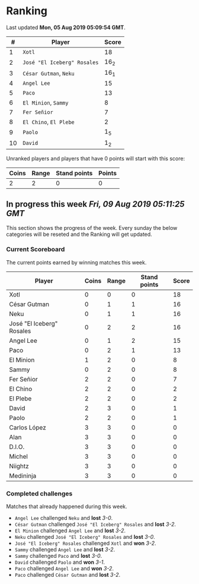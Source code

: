 # Ranking

Last updated **Mon, 05 Aug 2019 05:09:54 GMT**.

|#|Player|Score|
|-|------|-----|
|1|`Xotl`|18|
|2|`José "El Iceberg" Rosales`|16<sub>2</sub>|
|3|`César Gutman`, `Neku`|16<sub>1</sub>|
|4|`Angel Lee`|15|
|5|`Paco`|13|
|6|`El Minion`, `Sammy`|8|
|7|`Fer Señior`|7|
|8|`El Chino`, `El Plebe`|2|
|9|`Paolo`|1<sub>5</sub>|
|10|`David`|1<sub>2</sub>|

Unranked players and players that have 0 points will start with this score:

|Coins|Range|Stand points|Points|
|-----|-----|------------|------|
|2|2|0|0|

## In progress this week *Fri, 09 Aug 2019 05:11:25 GMT*
This section shows the progress of the week. Every sunday the below categories will be reseted and the Ranking will get updated.

### Current Scoreboard
The current points earned by winning matches this week.

|Player|Coins|Range|Stand points|Score|
|------|-----|-----|------------|-----|
|Xotl|0|0|0|18|
|César Gutman|0|1|1|16|
|Neku|0|1|1|16|
|José "El Iceberg" Rosales|0|2|2|16|
|Angel Lee|0|1|2|15|
|Paco|0|2|1|13|
|El Minion|1|2|0|8|
|Sammy|0|2|0|8|
|Fer Señior|2|2|0|7|
|El Chino|2|2|0|2|
|El Plebe|2|2|0|2|
|David|2|3|0|1|
|Paolo|2|2|0|1|
|Carlos López|3|3|0|0|
|Alan|3|3|0|0|
|D.I.O.|3|3|0|0|
|Michel|3|3|0|0|
|Niightz|3|3|0|0|
|Medininja|3|3|0|0|

### Completed challenges
Matches that already happened during this week.

* `Angel Lee` challenged `Neku` and **lost** *3-0*.
* `César Gutman` challenged `José "El Iceberg" Rosales` and **lost** *3-2*.
* `El Minion` challenged `Angel Lee` and **lost** *3-2*.
* `Neku` challenged `José "El Iceberg" Rosales` and **lost** *3-0*.
* `José "El Iceberg" Rosales` challenged `Xotl` and **won** *3-2*.
* `Sammy` challenged `Angel Lee` and **lost** *3-2*.
* `Sammy` challenged `Paco` and **lost** *3-0*.
* `David` challenged `Paolo` and **won** *3-1*.
* `Paco` challenged `Angel Lee` and **won** *3-2*.
* `Paco` challenged `César Gutman` and **lost** *3-2*.
